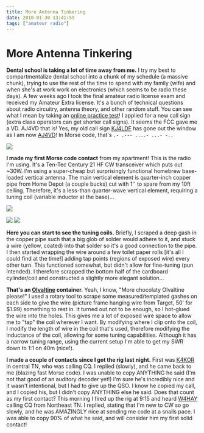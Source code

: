 ```yaml
---
title: More Antenna Tinkering
date: 2010-01-30 13:41:59
tags: ["amateur radio"]
---
```


# More Antenna Tinkering

__Dental school is taking a lot of time away from me.__ I try my best to compartmentalize dental school into a chunk of my schedule (a massive chunk), trying to use the rest of the time to spend with my family (wife) and when she's at work work on electronics (which seems to be radio these days). A few weeks ago I took the final amateur radio license exam and received my Amateur Extra license. It's a bunch of technical questions about radio circuitry, antenna theory, and other random stuff. You can see what I mean by taking an [online practice test](http://www.eham.net/exams/)! I applied for a new call sign (extra class operators can get shorter call signs). It seems the FCC gave me a VD. AJ4VD that is! Yes, my old call sign [KJ4LDF](http://www.qrz.com/callsign/KJ4LDF) has gone out the window as I am now [AJ4VD](http://www.qrz.com/callsign/AJ4VD)! In Morse code, that's `.- .--- ....- ...- -..`

<div class="text-center img-border">

[![](Ten_Tec_Century_21_thumb.jpg)](Ten_Tec_Century_21.jpg)

</div>

__I made my first Morse code contact__ from my apartment! This is the radio I'm using. It's a Ten-Tec Century 21 HF CW transceiver which puts out ~30W. I'm using a super-cheap but surprisingly functional homebrew base-loaded vertical antenna. The main vertical element is quarter-inch copper pipe from Home Depot (a couple bucks) cut with 1'' to spare from my 10ft ceiling. Therefore, it's a less-than quarter-wave vertical element, requiring a tuning coil (variable inductor at the base)...

<div class="text-center img-border">

[![](antennaBig_thumb.jpg)](antennaBig.jpg)

</div>

<div class="text-center img-border img-small">

[![](antennaBigger_thumb.jpg)](antennaBigger.jpg)
[![](antennaCoil_thumb.jpg)](antennaCoil.jpg)

</div>

__Here you can start to see the tuning coils.__ Briefly, I scraped a deep gash in the copper pipe such that a big glob of solder would adhere to it, and stuck a wire (yellow, coated) into that solder so it's a good connection to the pipe. I then started wrapping the wire around a few toilet paper rolls \[it's all I could find at the time!\] adding tap points (regions of exposed wire) every other turn. This functioned somewhat, but didn't allow for fine-tuning (pun intended). I therefore scrapped the bottom half of the cardboard cylinder/coil and constructed a slightly more elegant solution...

__That's an [Olvaltine](http://en.wikipedia.org/wiki/Ovaltine) container.__ Yeah, I know, "More chocolaty Olvaltine please!" I used a rotary tool to scrape some measured/templated gashes on each side to give the wire (picture frame hanging wire from Target, 50' for $1.99) something to rest in. It turned out not to be enough, so I hot-glued the wire into the holes. This gives me a lot of exposed wire space to allow me to "tap" the coil wherever I want. By modifying where I clip onto the coil, I modify the length of wire in the coil that's used, therefore modifying the inductance of the coil, allowing for some tuning capabilities. Although it has a narrow tuning range, using the current setup I'm able to get my SWR down to 1:1 on 40m (nice!).

__I made a couple of contacts since I got the rig last night.__ First was [K4KOR](http://www.qrz.com/db/k4kor) in central TN, who was calling CQ. I replied (slowly), and he came back to me (blazing fast Morse code). I was unable to copy ANYTHING he said (I'm not that good of an auditory decoder yet!) I'm sure he's incredibly nice and it wasn't intentional, but I had to give up the QSO. I know he copied my call, and I copied his, but I didn't copy ANYTHING else he said. Does that count as my first contact? This morning I fired up the rig at 9:15 and heard [W4HAY](http://www.qrz.com/db/w4hay) calling CQ from Northeast TN. I replied, stating that I'm new to CW so go slowly, and he was AMAZINGLY nice at sending me code at a snails pace. I was able to copy 90% of what he said, and will consider him my first solid contact!

